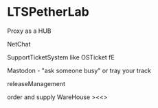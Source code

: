 # LTSPetherLab

Proxy as a HUB 

NetChat

SupportTicketSystem like OSTicket fE

Mastodon - "ask someone busy" or tray your track

releaseManagement 

order and supply WareHouse ><\<>




